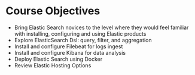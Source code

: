 # Course Objectives #

* Bring Elastic Search novices to the level where they would feel familiar with installing, configuring and using Elastic products
* Explore ElasticSearch Dsl: query, filter, and aggregation
* Install and configure Filebeat for logs ingest 
* Install and configure Kibana for data analysis
* Deploy Elastic Search using Docker
* Review Elastic Hosting Options